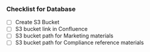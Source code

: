 ### Checklist for Database
- [ ] Create S3 Bucket
- [ ] S3 bucket link in Confluence
- [ ] S3 bucket path for Marketing materials
- [ ] S3 bucket path for Compliance reference materials
